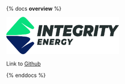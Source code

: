 {% docs __overview__ %}

<img height="100" src="https://github.com/IntegrityEnergy/integrity-energy-dbt/blob/main/integrity_logo.svg" width="300"/>

Link to [Github](<https://github.com/IntegrityEnergy/integrity-energy-dbt>)

{% enddocs %}